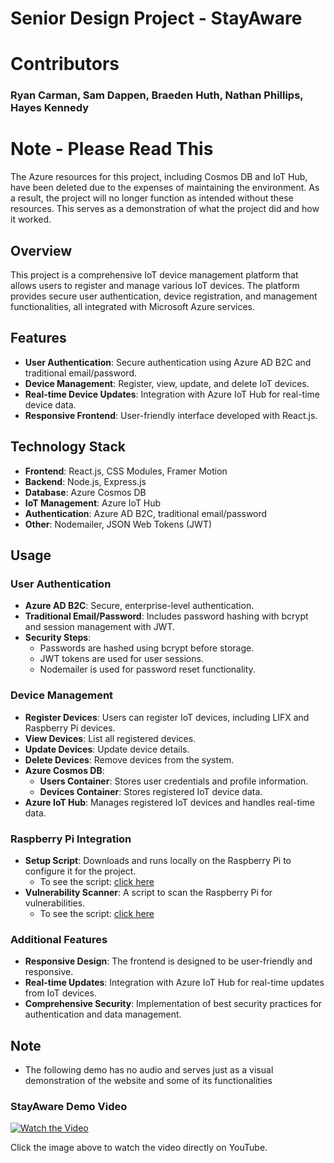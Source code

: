 # Senior Design Project - StayAware

# Contributors

### Ryan Carman, Sam Dappen, Braeden Huth, Nathan Phillips, Hayes Kennedy

# Note - Please Read This 
The Azure resources for this project, including Cosmos DB and IoT Hub, have been deleted due to the expenses of maintaining the environment. As a result, the project will no longer function as intended without these resources. This serves as a demonstration of what the project did and how it worked.

## Overview
This project is a comprehensive IoT device management platform that allows users to register and manage various IoT devices. The platform provides secure user authentication, device registration, and management functionalities, all integrated with Microsoft Azure services.

## Features
- **User Authentication**: Secure authentication using Azure AD B2C and traditional email/password.
- **Device Management**: Register, view, update, and delete IoT devices.
- **Real-time Device Updates**: Integration with Azure IoT Hub for real-time device data.
- **Responsive Frontend**: User-friendly interface developed with React.js.

## Technology Stack
- **Frontend**: React.js, CSS Modules, Framer Motion
- **Backend**: Node.js, Express.js
- **Database**: Azure Cosmos DB
- **IoT Management**: Azure IoT Hub
- **Authentication**: Azure AD B2C, traditional email/password
- **Other**: Nodemailer, JSON Web Tokens (JWT)

## Usage

### User Authentication
- **Azure AD B2C**: Secure, enterprise-level authentication.
- **Traditional Email/Password**: Includes password hashing with bcrypt and session management with JWT.
- **Security Steps**:
  - Passwords are hashed using bcrypt before storage.
  - JWT tokens are used for user sessions.
  - Nodemailer is used for password reset functionality.

### Device Management
- **Register Devices**: Users can register IoT devices, including LIFX and Raspberry Pi devices.
- **View Devices**: List all registered devices.
- **Update Devices**: Update device details.
- **Delete Devices**: Remove devices from the system.
- **Azure Cosmos DB**:
  - **Users Container**: Stores user credentials and profile information.
  - **Devices Container**: Stores registered IoT device data.
- **Azure IoT Hub**: Manages registered IoT devices and handles real-time data.

### Raspberry Pi Integration
- **Setup Script**: Downloads and runs locally on the Raspberry Pi to configure it for the project.
    - To see the script: [click here](public/downloads/setupStayAware.sh)
- **Vulnerability Scanner**: A script to scan the Raspberry Pi for vulnerabilities.
    - To see the script: [click here](public/downloads/iotDeviceManager.js)

### Additional Features
- **Responsive Design**: The frontend is designed to be user-friendly and responsive.
- **Real-time Updates**: Integration with Azure IoT Hub for real-time updates from IoT devices.
- **Comprehensive Security**: Implementation of best security practices for authentication and data management.

## Note  
- The following demo has no audio and serves just as a visual demonstration of the website and some of its functionalities

### StayAware Demo Video

[![Watch the Video](https://img.youtube.com/vi/QMRvsm96PvU/0.jpg)](https://youtu.be/QMRvsm96PvU)

Click the image above to watch the video directly on YouTube. 
  




